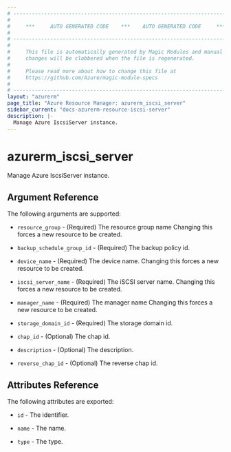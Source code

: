```yaml
---
# ----------------------------------------------------------------------------
#
#     ***     AUTO GENERATED CODE    ***    AUTO GENERATED CODE     ***
#
# ----------------------------------------------------------------------------
#
#     This file is automatically generated by Magic Modules and manual
#     changes will be clobbered when the file is regenerated.
#
#     Please read more about how to change this file at
#     https://github.com/Azure/magic-module-specs
#
# ----------------------------------------------------------------------------
layout: "azurerm"
page_title: "Azure Resource Manager: azurerm_iscsi_server"
sidebar_current: "docs-azurerm-resource-iscsi-server"
description: |-
  Manage Azure IscsiServer instance.
---
```


# azurerm_iscsi_server

Manage Azure IscsiServer instance.


## Argument Reference

The following arguments are supported:

* `resource_group` - (Required) The resource group name Changing this forces a new resource to be created.

* `backup_schedule_group_id` - (Required) The backup policy id.

* `device_name` - (Required) The device name. Changing this forces a new resource to be created.

* `iscsi_server_name` - (Required) The iSCSI server name. Changing this forces a new resource to be created.

* `manager_name` - (Required) The manager name Changing this forces a new resource to be created.

* `storage_domain_id` - (Required) The storage domain id.

* `chap_id` - (Optional) The chap id.

* `description` - (Optional) The description.

* `reverse_chap_id` - (Optional) The reverse chap id.

## Attributes Reference

The following attributes are exported:

* `id` - The identifier.

* `name` - The name.

* `type` - The type.
